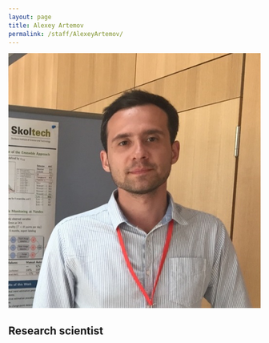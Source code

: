 ```yaml
---
layout: page
title: Alexey Artemov
permalink: /staff/AlexeyArtemov/
---
```


![](/assets/img/staff/aa.png)

## Research scientist
